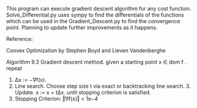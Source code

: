 This program can execute gradient descent algorithm for any cost function. Solve_Differential.py uses sympy to find the differentials of the functions which can be used in the Gradient_Descent.py to find the convergence point. Planning to update further improvements as it happens.

Reference:

Convex Optimization by Stephen Boyd and Lieven Vandenberghe

Algorithm 9.3 Gradient descent method. given a starting point x ∈ dom f .
repeat
1. ∆x := −∇f(x).
2. Line search. Choose step size t via exact or backtracking line search. 3. Update. x := x + t∆x.
until stopping criterion is satisfied.
3. Stopping Criterion: ‖∇f(x)‖ < 1e−4
